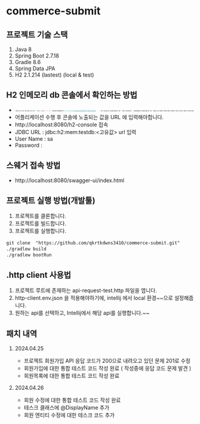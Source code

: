 # commerce-submit

## 프로젝트 기술 스택

1. Java 8
2. Spring Boot 2.7.18
3. Gradle 8.6
4. Spring Data JPA
5. H2 2.1.214 (lastest) (local & test)

## H2 인메모리 db 콘솔에서 확인하는 방법

- ![img.png](img.png)
- 어플리케이션 수행 후 콘솔에 노출되는 값을 URL 에 입력해야합니다.
- http://localhost:8080/h2-console 접속
- JDBC URL : jdbc:h2:mem:testdb:<고유값> url 입력
- User Name : sa
- Password :

## 스웨거 접속 방법

- http://localhost:8080/swagger-ui/index.html

## 프로젝트 실행 방법(개발툴)

1. 프로젝트를 클론합니다.
2. 프로젝트를 빌드합니다.
3. 프로젝트를 실행합니다.

```shell
git clone  "https://github.com/qkrtkdwns3410/commerce-submit.git"
./gradlew build
./gradlew bootRun
```

## .http client 사용법

1. 프로젝트 루트에 존재하는 api-request-test.http 파일을 엽니다.
2. http-client.env.json 을 적용해야하기에, intellij 에서 local 환경~~으로 설정해줍니다.
3. 원하는 api를 선택하고, Intellij에서 해당 api를 실행합니다.~~

## 패치 내역

1. 2024.04.25
    - 프로젝트 회원가입 API 응답 코드가 200으로 내려오고 있던 문제 201로 수정
    - 회원가입에 대한 통합 테스트 코드 작성 완료 ( 작성중에 응답 코드 문제 발견 )
    - 회원목록에 대한 통합 테스트 코드 작성 완료

2. 2024.04.26
   - 회원 수정에 대한 통합 테스트 코드 작성 완료
   - 테스크 클래스에 @DisplayName 추가
   - 회원 엔티티 수정에 대한 테스크 코드 추가